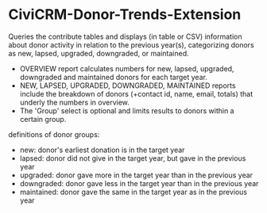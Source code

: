 CiviCRM-Donor-Trends-Extension
==============================
Queries the contribute tables and displays (in table or CSV) information about donor activity in relation to the previous year(s), categorizing donors as new, lapsed, upgraded, downgraded, or maintained.

* OVERVIEW report calculates numbers for new, lapsed, upgraded, downgraded and maintained donors for each target year.
* NEW, LAPSED, UPGRADED, DOWNGRADED, MAINTAINED reports include the breakdown of donors (+contact id, name, email, totals) that underly the numbers in overview.
* The 'Group' select is optional and limits results to donors within a certain group. 

definitions of donor groups:
* new: donor's earliest donation is in the target year
* lapsed: donor did not give in the target year, but gave in the previous year
* upgraded: donor gave more in the target year than in the previous year
* downgraded: donor gave less in the target year than in the previous year
* maintained: donor gave the same in the target year as in the previous year
